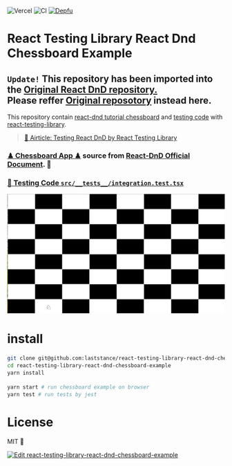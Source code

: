 ![Vercel](https://therealsujitk-vercel-badge.vercel.app/?app=react-testing-library-react-dnd-chessboard-example) ![CI](https://github.com/laststance/react-testing-library-react-dnd-chessboard-example/workflows/CI/badge.svg) [![Depfu](https://badges.depfu.com/badges/e5e4da86755da4c888f51c5d146065e1/overview.svg)](https://depfu.com/github/laststance/react-testing-library-react-dnd-chessboard-example?project_id=14125)


# React Testing Library React Dnd Chessboard Example 

## `Update!` This repository has been imported into the [Original React DnD repository.](https://github.com/react-dnd/react-dnd/pull/2733)<br/> Please reffer [Original reposotory](https://github.com/react-dnd/react-dnd/tree/main/packages/examples-hooks/src/00-chessboard) instead here.


This repository contain [react-dnd tutorial chessboard](https://react-dnd.github.io/react-dnd/docs/tutorial) and [testing code](https://github.com/laststance/react-testing-library-react-dnd-chessboard-example/blob/master/src/__tests__/integration.test.tsx) with [react-testing-library](https://testing-library.com/docs/react-testing-library/intro).  

> [📕 Airticle: Testing React DnD by React Testing Library](https://dev.to/malloc007/testing-react-dnd-by-react-testing-library-4ob)

### [♟ Chessboard App ♟](https://react-testing-library-react-dnd-chessboard-example.netlify.app/) source from [React-DnD Official Document](https://github.com/react-dnd/react-dnd/tree/main/packages/documentation/examples-hooks/src/00-chessboard). 📒

### [🐙 Testing Code `src/__tests__/integration.test.tsx`](https://github.com/laststance/react-testing-library-react-dnd-chessboard-example/blob/master/src/__tests__/integration.test.tsx)

<a href="https://react-testing-library-react-dnd-chessboard-example.netlify.app/"><img src="https://raw.githubusercontent.com/laststance/react-testing-library-react-dnd-chessboard-example/master/top.png" alt="chessboard"/></a>



# install

```sh
git clone git@github.com:laststance/react-testing-library-react-dnd-chessboard-example.git
cd react-testing-library-react-dnd-chessboard-example
yarn install

yarn start # run chessboard example on browser
yarn test # run tests by jest
```

# License
MIT 📒



[![Edit react-testing-library-react-dnd-chessboard-example](https://codesandbox.io/static/img/play-codesandbox.svg)](https://codesandbox.io/s/react-testing-library-react-dnd-chessboard-example-2k8hd?fontsize=14&hidenavigation=1&theme=dark&view=preview)
